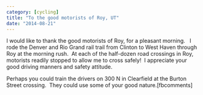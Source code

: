 ```yaml
---
category: [cycling]
title: "To the good motorists of Roy, UT"
date: "2014-08-21"
---
```


I would like to thank the good motorists of Roy, for a pleasant morning.   I rode the Denver and Rio Grand rail trail from Clinton to West Haven through Roy at the morning rush.  At each of the half-dozen road crossings in Roy, motorists readily stopped to allow me to cross safely!  I appreciate your good driving manners and safety attitude.

Perhaps you could train the drivers on 300 N in Clearfield at the Burton Street crossing.  They could use some of your good nature.\[fbcomments\]
